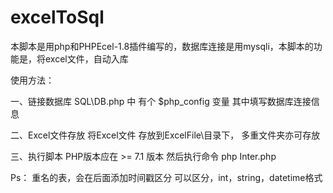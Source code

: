 # excelToSql
本脚本是用php和PHPEcel-1.8插件编写的，数据库连接是用mysqli，本脚本的功能是，将excel文件，自动入库


使用方法：
 
 一、链接数据库
  SQL\DB.php   中
  有个 $php_config 变量
  其中填写数据库连接信息
  
 二、Excel文件存放
  将Excel文件 存放到ExcelFile\目录下， 多重文件夹亦可存放
  
 三、执行脚本
  PHP版本应在 >= 7.1 版本
  然后执行命令 php Inter.php 
  
  
  Ps：
    重名的表，会在后面添加时间戳区分
    可以区分，int，string，datetime格式

